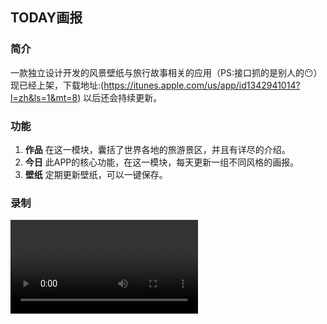 ## TODAY画报
### 简介
一款独立设计开发的风景壁纸与旅行故事相关的应用（PS:接口抓的是别人的😶）现已经上架，下载地址:(https://itunes.apple.com/us/app/id1342941014?l=zh&ls=1&mt=8) 以后还会持续更新。
### 功能
1. **作品**
	在这一模块，囊括了世界各地的旅游景区，并且有详尽的介绍。
2. **今日**
	此APP的核心功能，在这一模块，每天更新一组不同风格的画报。
3. **壁纸**
   定期更新壁纸，可以一键保存。
   
### 录制
![](https://github.com/dyshero/TimeBook/blob/master/TimeBook/Resource/video.mp4)
